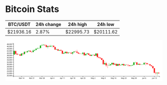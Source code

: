 # Bitcoin Stats

BTC/USDT|24h change|24h high|24h low|
|---|---|---|---|
|$21936.16|2.87%|$22995.73|$20111.62|

<img src="./chart.svg">
